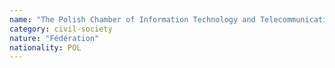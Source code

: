 ```yaml
---
name: "The Polish Chamber of Information Technology and Telecommunications"
category: civil-society
nature: "Fédération"
nationality: POL
---
```

    